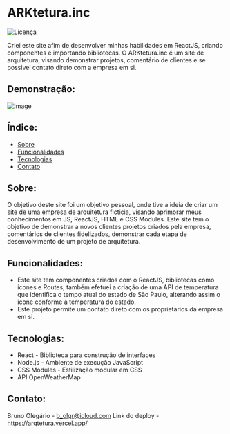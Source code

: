 # ARKtetura.inc

![Licença](https://img.shields.io/badge/licença-MIT-blue.svg)

Criei este site afim de desenvolver minhas habilidades em ReactJS, criando componentes e importando bibliotecas. O ARKtetura.inc é um site de arquitetura, visando demonstrar projetos, comentário de clientes e se possivel contato direto com a empresa em si.
## Demonstração:

![image](https://github.com/user-attachments/assets/06d5af9f-bd6b-4445-b209-db7b2fb2cb98)

## Índice:

- [Sobre](#sobre)
- [Funcionalidades](#funcionalidades)
- [Tecnologias](#tecnologias)
- [Contato](#contato)

## Sobre:

O objetivo deste site foi um objetivo pessoal, onde tive a ideia de criar um site de uma empresa de arquitetura ficticia, visando aprimorar meus conhecimentos em JS, ReactJS, HTML e CSS Modules. Este site tem o objetivo de demonstrar a novos clientes projetos criados pela empresa, comentários de clientes fidelizados, demonstrar cada etapa de desenvolvimento de um projeto de arquitetura.

## Funcionalidades:

- Este site tem componentes criados com o ReactJS, bibliotecas como icones e Routes, também efetuei a criação de uma API de temperatura que identifica o tempo atual do estado de São Paulo, alterando assim o icone conforme a temperatura do estado.
- Este projeto permite um contato direto com os proprietarios da empresa em si.


## Tecnologias:

- React - Biblioteca para construção de interfaces
- Node.js - Ambiente de execução JavaScript
- CSS Modules - Estilização modular em CSS
- API OpenWeatherMap

## Contato:

Bruno Olegário - b_olgr@icloud.com
Link do deploy - https://arqtetura.vercel.app/
